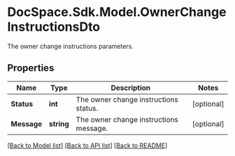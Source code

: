 # DocSpace.Sdk.Model.OwnerChangeInstructionsDto
The owner change instructions parameters.

## Properties

Name | Type | Description | Notes
------------ | ------------- | ------------- | -------------
**Status** | **int** | The owner change instructions status. | [optional] 
**Message** | **string** | The owner change instructions message. | [optional] 

[[Back to Model list]](../README.md#documentation-for-models) [[Back to API list]](../README.md#documentation-for-api-endpoints) [[Back to README]](../README.md)

